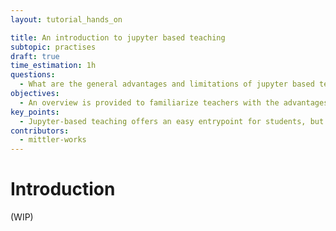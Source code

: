```yaml
---
layout: tutorial_hands_on

title: An introduction to jupyter based teaching
subtopic: practises
draft: true
time_estimation: 1h
questions:
  - What are the general advantages and limitations of jupyter based teaching?
objectives:
  - An overview is provided to familiarize teachers with the advantages and limitations of jupyter-based teaching.
key_points:
  - Jupyter-based teaching offers an easy entrypoint for students, but deprives them of the need to learn basic setup steps themselves.
contributors:
  - mittler-works
---
```


# Introduction

(WIP)